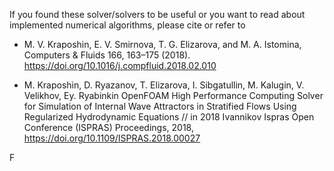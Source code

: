 If you found these solver/solvers to be useful or you want to read about implemented numerical algorithms, please cite or refer to

* M. V. Kraposhin, E. V. Smirnova, T. G. Elizarova, and M. A. Istomina, 
Computers & Fluids 166, 163–175 (2018). https://doi.org/10.1016/j.compfluid.2018.02.010

* M.  Kraposhin, D. Ryazanov, T. Elizarova, I. Sibgatullin, M. Kalugin, V. Velikhov, Ey. Ryabinkin
OpenFOAM High Performance Computing Solver for Simulation of Internal Wave Attractors in Stratified
Flows Using Regularized Hydrodynamic Equations // in 2018 Ivannikov Ispras Open Conference (ISPRAS) 
Proceedings, 2018, https://doi.org/10.1109/ISPRAS.2018.00027 



F
